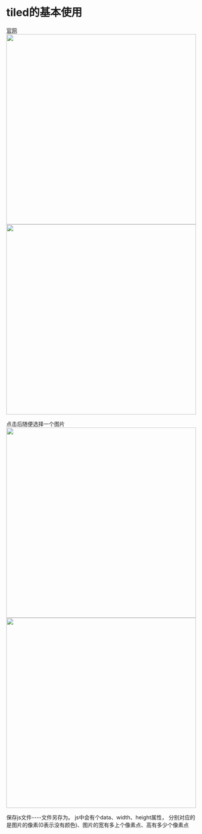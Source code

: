 # tiled的基本使用
[官网](https://www.mapeditor.org/)
<img width="500px" src="https://gitee.com/naiswang/images/raw/master/20200120222902.png"/>
<img width="500px" src="https://gitee.com/naiswang/images/raw/master/20200120222952.png"/>

点击后随便选择一个图片
<img width="500px" src="https://gitee.com/naiswang/images/raw/master/20200120223052.png"/>
<img width="500px" src="https://gitee.com/naiswang/images/raw/master/20200120223201.png"/>

保存js文件----文件另存为。
js中会有个data、width、height属性， 分别对应的是图片的像素(0表示没有颜色)、图片的宽有多上个像素点、高有多少个像素点